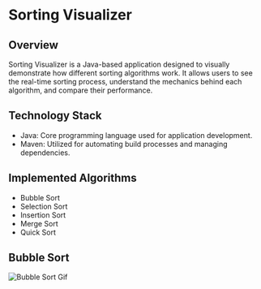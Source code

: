 <h1>Sorting Visualizer</h1>
<h2>Overview</h2>
Sorting Visualizer is a Java-based application designed to visually demonstrate how different sorting algorithms work. It allows users to see the real-time sorting process, understand the mechanics behind each algorithm, and compare their performance.
<h2>Technology Stack</h2>
<ul>
  <li>Java: Core programming language used for application development.</li>
<li>Maven: Utilized for automating build processes and managing dependencies.</li>
</ul>
<h2>Implemented Algorithms</h2>
<ul>
  <li>Bubble Sort</li>
  <li>Selection Sort</li>
  <li>Insertion Sort</li>
  <li>Merge Sort</li>
  <li>Quick Sort</li>
</ul>
<h2>Bubble Sort</h2>
<img src="assests/BubbleSort.gif" alt="Bubble Sort Gif">
